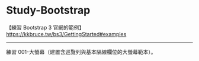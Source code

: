 # Study-Bootstrap
【練習 Bootstrap 3 官網的範例】https://kkbruce.tw/bs3/GettingStarted#examples
<hr>

練習 001-大螢幕（建置含巡覽列與基本隔線欄位的大螢幕範本）。
